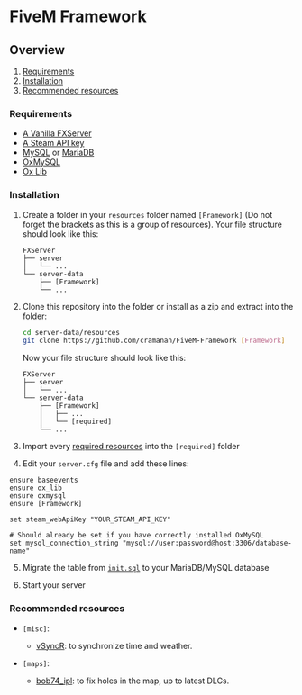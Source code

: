 # FiveM Framework

## Overview

1. [Requirements](#requirements)
2. [Installation](#installation)
3. [Recommended resources](#recommended-resources)

### Requirements

-   [A Vanilla FXServer](https://docs.fivem.net/docs/server-manual/setting-up-a-server-vanilla/)
-   [A Steam API key](https://steamcommunity.com/dev)
-   [MySQL](https://www.mysql.com/) or [MariaDB](https://mariadb.org/)
-   [OxMySQL](https://overextended.dev/oxmysql)
-   [Ox Lib](https://overextended.dev/ox_lib)

### Installation

1. Create a folder in your `resources` folder named `[Framework]` (Do not forget the brackets as this is a group of resources).
   Your file structure should look like this:

    ```console
    FXServer
    ├── server
    │   └── ...
    └── server-data
        ├── [Framework]
        └── ...
    ```

2. Clone this repository into the folder or install as a zip and extract into the folder:

    ```sh
    cd server-data/resources
    git clone https://github.com/cramanan/FiveM-Framework [Framework]
    ```

    Now your file structure should look like this:

    ```console
    FXServer
    ├── server
    │   └── ...
    └── server-data
        ├── [Framework]
        │   ├── ...
        │   └── [required]
        └── ...
    ```

3. Import every [required resources](#requirements) into the `[required]` folder

4. Edit your `server.cfg` file and add these lines:

```
ensure baseevents
ensure ox_lib
ensure oxmysql
ensure [Framework]

set steam_webApiKey "YOUR_STEAM_API_KEY"

# Should already be set if you have correctly installed OxMySQL
set mysql_connection_string "mysql://user:password@host:3306/database-name"
```

5. Migrate the table from [`init.sql`](/core/init.sql) to your MariaDB/MySQL database

6. Start your server

### Recommended resources

-   `[misc]`:

    -   [vSyncR](https://github.com/KalinkaGit/vSyncR): to synchronize time and weather.

-   `[maps]`:

    -   [bob74_ipl](https://github.com/Bob74/bob74_ipl): to fix holes in the map, up to latest DLCs.
